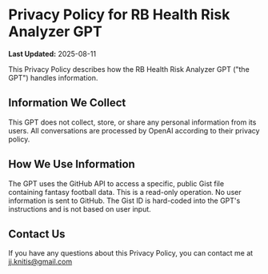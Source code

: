 # Privacy Policy for RB Health Risk Analyzer GPT

**Last Updated:** 2025-08-11

This Privacy Policy describes how the RB Health Risk Analyzer GPT ("the GPT") handles information.

## Information We Collect

This GPT does not collect, store, or share any personal information from its users. All conversations are processed by OpenAI according to their privacy policy.

## How We Use Information

The GPT uses the GitHub API to access a specific, public Gist file containing fantasy football data. This is a read-only operation. No user information is sent to GitHub. The Gist ID is hard-coded into the GPT's instructions and is not based on user input.

## Contact Us

If you have any questions about this Privacy Policy, you can contact me at jj.knitis@gmail.com
